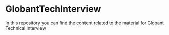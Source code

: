# GlobantTechInterview
In this repository you can find the content related to the material for Globant Technical Interview

